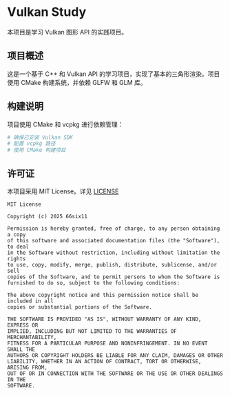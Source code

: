 # Vulkan Study

本项目是学习 Vulkan 图形 API 的实践项目。

## 项目概述

这是一个基于 C++ 和 Vulkan API 的学习项目，实现了基本的三角形渲染。项目使用 CMake 构建系统，并依赖 GLFW 和 GLM 库。

## 构建说明

项目使用 CMake 和 vcpkg 进行依赖管理：

```bash
# 确保已安装 Vulkan SDK
# 配置 vcpkg 路径
# 使用 CMake 构建项目
```

## 许可证

本项目采用 MIT License。详见 [LICENSE](LICENSE)

```
MIT License

Copyright (c) 2025 66six11

Permission is hereby granted, free of charge, to any person obtaining a copy
of this software and associated documentation files (the "Software"), to deal
in the Software without restriction, including without limitation the rights
to use, copy, modify, merge, publish, distribute, sublicense, and/or sell
copies of the Software, and to permit persons to whom the Software is
furnished to do so, subject to the following conditions:

The above copyright notice and this permission notice shall be included in all
copies or substantial portions of the Software.

THE SOFTWARE IS PROVIDED "AS IS", WITHOUT WARRANTY OF ANY KIND, EXPRESS OR
IMPLIED, INCLUDING BUT NOT LIMITED TO THE WARRANTIES OF MERCHANTABILITY,
FITNESS FOR A PARTICULAR PURPOSE AND NONINFRINGEMENT. IN NO EVENT SHALL THE
AUTHORS OR COPYRIGHT HOLDERS BE LIABLE FOR ANY CLAIM, DAMAGES OR OTHER
LIABILITY, WHETHER IN AN ACTION OF CONTRACT, TORT OR OTHERWISE, ARISING FROM,
OUT OF OR IN CONNECTION WITH THE SOFTWARE OR THE USE OR OTHER DEALINGS IN THE
SOFTWARE.
```